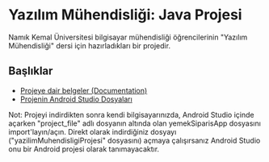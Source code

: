 # Yazılım Mühendisliği: Java Projesi 
Namık Kemal Üniversitesi bilgisayar mühendisliği öğrencilerinin "Yazılım Mühendisliği" dersi için hazırladıkları bir projedir.
## Başlıklar
- [Projeye dair belgeler (Documentation)](./documentation)
- [Projenin Android Studio Dosyaları](./project_file)

Not: Projeyi indirdikten sonra kendi bilgisayarınızda, Android Studio içinde açarken "project_file" adlı dosyanın altında olan yemekSiparisApp dosyasını import'layın/açın. Direkt olarak indirdiğiniz dosyayı ("yazilimMuhendisligiProjesi" dosyasını) açmaya çalışırsanız Android Studio onu bir Android projesi olarak tanımayacaktır.
